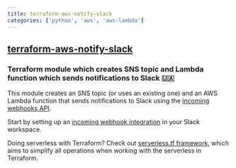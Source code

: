 ```yaml
---
title: terraform-aws-notify-slack
categories: ['python', 'aws', 'aws-lambda']
---
```

## [terraform-aws-notify-slack](https://github.com/terraform-aws-modules/terraform-aws-notify-slack)

### Terraform module which creates SNS topic and Lambda function which sends notifications to Slack 🇺🇦


This module creates an SNS topic (or uses an existing one) and an AWS Lambda function that sends notifications to Slack using the [incoming webhooks API](https://api.slack.com/incoming-webhooks).

Start by setting up an [incoming webhook integration](https://my.slack.com/services/new/incoming-webhook/) in your Slack workspace.

Doing serverless with Terraform? Check out [serverless.tf framework](https://serverless.tf), which aims to simplify all operations when working with the serverless in Terraform.
